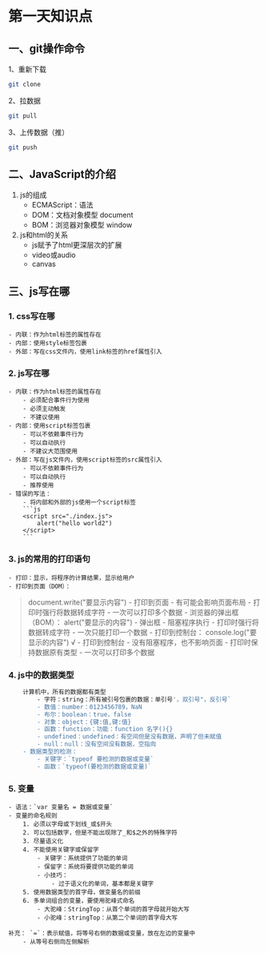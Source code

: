 # 第一天知识点

## 一、git操作命令
1、重新下载
```bash
git clone
```
2、拉数据
```bash
git pull
```
3、上传数据（推）
```bash
git push
```
## 二、JavaScript的介绍

1. js的组成
    - ECMAScript：语法     
    - DOM：文档对象模型       document
    - BOM：浏览器对象模型    window
2. js和html的关系
	- js赋予了html更深层次的扩展
	- video或audio
	- canvas	

## 三、js写在哪
### 1. css写在哪
    - 内联：作为html标签的属性存在
    - 内部：使用style标签包裹
    - 外部：写在css文件内，使用link标签的href属性引入
### 2. js写在哪
    - 内联：作为html标签的属性存在
        - 必须配合事件行为使用
        - 必须主动触发
        - 不建议使用
    - 内部：使用script标签包裹
        - 可以不依赖事件行为
        - 可以自动执行
        - 不建议大范围使用
    - 外部：写在js文件内，使用script标签的src属性引入
        - 可以不依赖事件行为
        - 可以自动执行
        - 推荐使用
    - 错误的写法：
        - 将内部和外部的js使用一个script标签
        ```js
        <script src="./index.js">
            alert("hello world2")
        </script>
        ```
### 3. js的常用的打印语句
    - 打印：显示，将程序的计算结果，显示给用户
    - 打印到页面（DOM）：
>document.write("要显示内容")
        - 打印到页面
        - 有可能会影响页面布局
        - 打印时强行将数据转成字符
        - 一次可以打印多个数据
    - 浏览器的弹出框（BOM）：
>alert("要显示的内容")
        - 弹出框
        - 阻塞程序执行
        - 打印时强行将数据转成字符
        - 一次只能打印一个数据
    - 打印到控制台：
>console.log("要显示的内容")     √
        - 打印到控制台
        - 没有阻塞程序，也不影响页面
        - 打印时保持数据原有类型
        - 一次可以打印多个数据
### 4. js中的数据类型
```bash
    计算机中，所有的数据都有类型
        - 字符：string：所有被引号包裹的数据：单引号'，双引号"，反引号`
        - 数值：number：0123456789，NaN
        - 布尔：boolean：true，false
        - 对象：object：{键:值,键:值}
        - 函数：function：功能：function 名字(){}
        - undefined：undefined：有空间但是没有数据，声明了但未赋值
        - null：null：没有空间没有数据，空指向
    - 数据类型的检测：
        - 关键字：`typeof 要检测的数据或变量`
        - 函数：`typeof(要检测的数据或变量)`
```
### 5. 变量
    - 语法：`var 变量名 = 数据或变量`
    - 变量的命名规则
        1. 必须以字母或下划线_或$开头
        2. 可以包括数字，但是不能出现除了_和$之外的特殊字符
        3. 尽量语义化
        4. 不能使用关键字或保留字
            - 关键字：系统提供了功能的单词
            - 保留字：系统将要提供功能的单词
            - 小技巧：
                - 过于语义化的单词，基本都是关键字
        5. 使用数据类型的首字母，做变量名的前缀
        6. 多单词组合的变量，要使用驼峰式命名
            - 大驼峰：StringTop：从首个单词的首字母就开始大写
            - 小驼峰：stringTop：从第二个单词的首字母大写

    补充： `=`：表示赋值，将等号右侧的数据或变量，放在左边的变量中
        - 从等号右侧向左侧解析